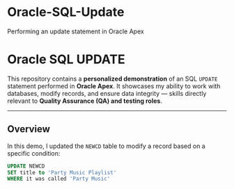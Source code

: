 # Oracle-SQL-Update
Performing an update statement in Oracle Apex

# Oracle SQL UPDATE
This repository contains a **personalized demonstration** of an SQL `UPDATE` statement performed in **Oracle Apex**. It showcases my ability to work with databases, modify records, and ensure data integrity — skills directly relevant to **Quality Assurance (QA) and testing roles**.

---

## Overview

In this demo, I updated the `NEWCD` table to modify a record based on a specific condition:

```sql
UPDATE NEWCD
SET title to 'Party Music Playlist'
WHERE it was called 'Party Music'
